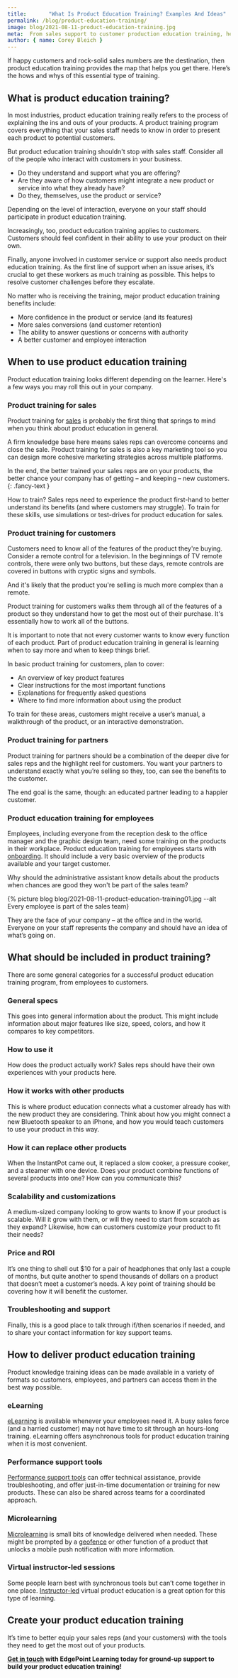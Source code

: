 ```yaml
---
title:       "What Is Product Education Training? Examples And Ideas"
permalink: /blog/product-education-training/
image: blog/2021-08-11-product-education-training.jpg
meta:  From sales support to customer production education training, here is how to roll out this type of training program (along with examples)! 
author: { name: Corey Bleich }
---
```


If happy customers and rock-solid sales numbers are the destination, then product education training provides the map that helps you get there. Here’s the hows and whys of this essential type of training.

## What is product education training?

In most industries, product education training really refers to the process of explaining the ins and outs of your products. A product training program covers everything that your sales staff needs to know in order to present each product to potential customers.

But product education training shouldn't stop with sales staff. Consider all of the people who interact with customers in your business.

* Do they understand and support what you are offering?
* Are they aware of how customers might integrate a new product or service into what they already have?
* Do they, themselves, use the product or service?

Depending on the level of interaction, everyone on your staff should participate in product education training.

Increasingly, too, product education training applies to customers. Customers should feel confident in their ability to use your product on their own.

Finally, anyone involved in customer service or support also needs product education training. As the first line of support when an issue arises, it’s crucial to get these workers as much training as possible. This helps to resolve customer challenges before they escalate.

No matter who is receiving the training, major product education training benefits include:

* More confidence in the product or service (and its features)
* More sales conversions (and customer retention)
* The ability to answer questions or concerns with authority
* A better customer and employee interaction

## When to use product education training

Product education training looks different depending on the learner. Here's a few ways you may roll this out in your company.

### Product training for sales

Product training for [sales](/blog/corporate-sales-training/) is probably the first thing that springs to mind when you think about product education in general.

A firm knowledge base here means sales reps can overcome concerns and close the sale. Product training for sales is also a key marketing tool so you can design more cohesive marketing strategies across multiple platforms.

In the end, the better trained your sales reps are on your products, the better chance your company has of getting – and keeping – new customers.
{: .fancy-text }

How to train? Sales reps need to experience the product first-hand to better understand its benefits (and where customers may struggle). To train for these skills, use simulations or test-drives for product education for sales.

### Product training for customers

Customers need to know all of the features of the product they're buying. Consider a remote control for a television. In the beginnings of TV remote controls, there were only two buttons, but these days, remote controls are covered in buttons with cryptic signs and symbols.

And it's likely that the product you're selling is much more complex than a remote.

Product training for customers walks them through all of the features of a product so they understand how to get the most out of their purchase. It's essentially how to work all of the buttons.

It is important to note that not every customer wants to know every function of each product. Part of product education training in general is learning when to say more and when to keep things brief.

In basic product training for customers, plan to cover:

* An overview of key product features
* Clear instructions for the most important functions
* Explanations for frequently asked questions
* Where to find more information about using the product

To train for these areas, customers might receive a user’s manual, a walkthrough of the product, or an interactive demonstration.

### Product training for partners

Product training for partners should be a combination of the deeper dive for sales reps and the highlight reel for customers. You want your partners to understand exactly what you’re selling so they, too, can see the benefits to the customer.

The end goal is the same, though: an educated partner leading to a happier customer.

### Product education training for employees

Employees, including everyone from the reception desk to the office manager and the graphic design team, need some training on the products in their workplace. Product education training for employees starts with [onboarding](/blog/better-new-hire-onboarding/). It should include a very basic overview of the products available and your target customer.

Why should the administrative assistant know details about the products when chances are good they won't be part of the sales team?



{% picture blog blog/2021-08-11-product-education-training01.jpg --alt Every employee is part of the sales team}



They are the face of your company – at the office and in the world. Everyone on your staff represents the company and should have an idea of what’s going on.

## What should be included in product training?

There are some general categories for a successful product education training program, from employees to customers.

### General specs

This goes into general information about the product. This might include information about major features like size, speed, colors, and how it compares to key competitors.

### How to use it

How does the product actually work? Sales reps should have their own experiences with your products here.

### How it works with other products

This is where product education connects what a customer already has with the new product they are considering. Think about how you might connect a new Bluetooth speaker to an iPhone, and how you would teach customers to use your product in this way.

### How it can replace other products

When the InstantPot came out, it replaced a slow cooker, a pressure cooker, and a steamer with one device. Does your product combine functions of several products into one? How can you communicate this?

### Scalability and customizations

A medium-sized company looking to grow wants to know if your product is scalable. Will it grow with them, or will they need to start from scratch as they expand? Likewise, how can customers customize your product to fit their needs?

### Price and ROI

It’s one thing to shell out $10 for a pair of headphones that only last a couple of months, but quite another to spend thousands of dollars on a product that doesn’t meet a customer’s needs. A key point of training should be covering how it will benefit the customer.

### Troubleshooting and support

Finally, this is a good place to talk through if/then scenarios if needed, and to share your contact information for key support teams.

## How to deliver product education training

Product knowledge training ideas can be made available in a variety of formats so customers, employees, and partners can access them in the best way possible.

### eLearning

[eLearning](/custom-employee-training/) is available whenever your employees need it. A busy sales force (and a harried customer) may not have time to sit through an hours-long training. eLearning offers asynchronous tools for product education training when it is most convenient.

### Performance support tools

[Performance support tools](/performance-support/) can offer technical assistance, provide troubleshooting, and offer just-in-time documentation or training for new products. These can also be shared across teams for a coordinated approach.

### Microlearning

[Microlearning](/microlearning/) is small bits of knowledge delivered when needed. These might be prompted by a [geofence](/blog/geofencing/) or other function of a product that unlocks a mobile push notification with more information.

### Virtual instructor-led sessions

Some people learn best with synchronous tools but can’t come together in one place. [Instructor-led](/virtual-instructor-led-training/) virtual product education is a great option for this type of learning.

## Create your product education training 

It’s time to better equip your sales reps (and your customers) with the tools they need to get the most out of your products. 

**[Get in touch](/contact/) with EdgePoint Learning today for ground-up support to build your product education training!**
